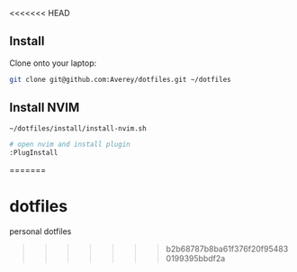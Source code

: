 <<<<<<< HEAD
## Install
Clone onto your laptop:
```sh
git clone git@github.com:Averey/dotfiles.git ~/dotfiles
```

## Install NVIM
```sh
~/dotfiles/install/install-nvim.sh

# open nvim and install plugin
:PlugInstall
```
=======
# dotfiles
personal dotfiles
>>>>>>> b2b68787b8ba61f376f20f954830199395bbdf2a
